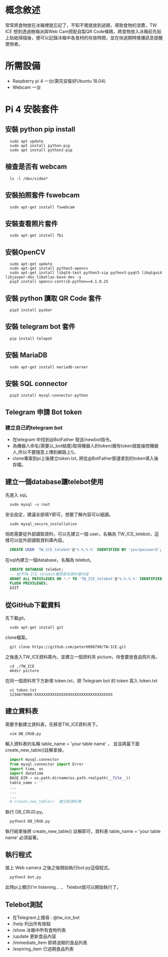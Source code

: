 # 概念敘述
常常將食物放在冰箱裡就忘記了，不知不覺就放到過期，導致食物的浪費，TW ICE 想到透過樹梅派與Web Cam搭配自製QR Code條碼，將食物放入冰箱前先貼上貼紙掃描後，便可以記錄冰箱中各食材的存放時間，並在快過期時推播訊息提醒使用者。
# 所需設備
- Raspberry pi 4 一台(需先安裝好Ubuntu 18.04)
- Webcam 一台
# Pi 4 安裝套件
## 安裝 python pip install
```shell
  sudo apt update
  sudo apt install python-pip
  sudo apt install python3-pip
```
## 檢查是否有 webcam
```shell
  ls -l /dev/video*
```
## 安裝拍照套件 fswebcam
```shell
  sudo apt-get install fswebcam
```
## 安裝查看照片套件
```shell
  sudo apt-get install fbi
```
## 安裝OpenCV
```shell
  sudo apt-get update
  sudo apt-get install python3-opencv
  sudo apt-get install libqt4-test python3-sip python3-pyqt5 libqtgui4 libjasper-dev libatlas-base-dev -y
  pip3 install opencv-contrib-python==4.1.0.25
```
## 安裝 python 讀取 QR Code 套件
```shell
  pip3 install pyzbar
```
## 安裝 telegram bot 套件
```shell
  pip install telepot
```
## 安裝 MariaDB
```shell
  sudo apt-get install mariadb-server
```
## 安裝 SQL connector
```shell
  pip3 install mysql-connector-python
```
## Telegram 申請 Bot token
### 建立自己的telegram bot
- 在telegram 中找到@BotFather 發送/newbot指令。
- 為機器人命名(需要以_bot結尾)取得機器人的token(擁有token就能操控機器人,所以不要隨意上傳到網路上!)。
- clone專案到pi上後建立token.txt, 將從@BotFather那邊拿到的token填入後存檔。
## 建立一個database讓telebot使用
先進入 sql。
```shell
  sudo mysql -u root
```
安全設定，建議全部填Y即可，想要了解內容可以細讀。
```shell
  sudo mysql_secure_installation
```
倘若需要從外部讀取資料，可以先建立一個 user，名稱為 TW_ICE_telebot，這樣可以從外部讀取資料庫內容。
```sql
  CREATE USER 'TW_ICE_telebot'@'%.%.%.%' IDENTIFIED BY 'yourpassword';
```
在sql內建立一個database，名稱為 telebot。
```sql
  CREATE DATABASE telebot;
  -- 給予TW_ICE_telebot權限更改資料庫內容
  GRANT ALL PRIVILEGES ON *.* TO 'TW_ICE_telebot'@'%.%.%.%' IDENTIFIED BY 'yourpassword' ;
  FLUSH PRIVILEGES;
  EXIT
```
## 從GitHub下載資料
先下載git。
```shell
  sudo apt-get install git
```
clone檔案。
```shell
  git clone https://github.com/peter6098790/TW-ICE.git
```
之後進入TW_ICE資料庫內，並建立一個資料夾 picture，待會要放食品照片用。
```shell
  cd ./TW_ICE
  mkdir picture
```
在同一個資料夾下方新增 token.txt，把 Telegram bot 的 token 寫入 token.txt
```shell
  vi token.txt
  1234679000:XXXXXXXXXXXXXXXXXXXXXXXXXXXXXXXXXXX
```
## 建立資料表
需要手動建立資料表，先移至TW_ICE資料夾下。
```shell
  vim DB_CRUD.py
```
輸入資料表的名稱 table_name = 'your table name' ， 並且將最下面create_new_table()註解拿掉。
```python
  import mysql.connector
  from mysql.connector import Error
  import time, os
  import datetime
  BASE_DIR = os.path.dirname(os.path.realpath(__file__))
  table_name = ''
  ...
  ...
  ...
  # create_new_table()  建立新資料表
```
執行 DB_CRUD.py。
```shell
  python3 DB_CRUD.py
```
執行結束後將 create_new_table() 註解即可，資料表 table_name = 'your table name' 必須留著。
## 執行程式
接上 Web camera 之後之後開始執行bot.py這個程式。
```shell
  python3 bot.py
```
此時pi上顯示I'm listening... ， Telebot就可以開始執行了。
## Telebot測試
- 在Telegram上搜尋 : @tw_ice_bot
- /help 列出所有按鈕
- /show 冰箱中所有食物列表
- /update 更新食品內容
- /immediate_item 即將過期的食品列表
- /expiring_item 已過期食品列表
